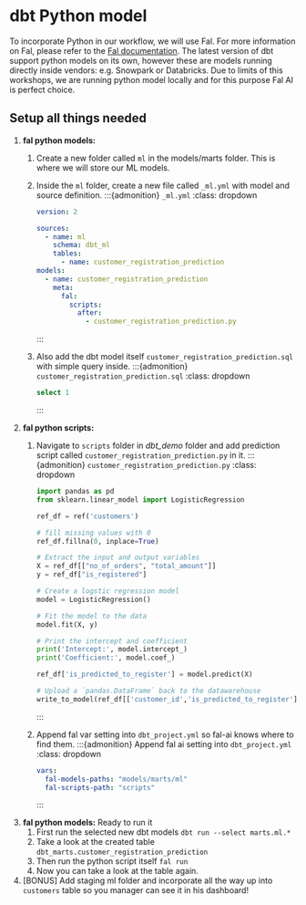 # dbt Python model

To incorporate Python in our workflow, we will use Fal. For more information on Fal, please refer to the [Fal documentation](https://fal.ai/).
The latest version of dbt support python models on its own, however these are models running directly inside vendors: e.g. Snowpark or Databricks. Due to limits of this workshops, we are running python model locally and for this purpose Fal AI is perfect choice.

## Setup all things needed

1. **fal python models:** 
   1. Create a new folder called `ml` in the models/marts folder. This is where we will store our ML models.
   2. Inside the `ml` folder, create a new file called `_ml.yml` with model and source definition.
      :::{admonition} `_ml.yml`
      :class: dropdown

      ```yaml
      version: 2

      sources:
        - name: ml
          schema: dbt_ml
          tables:
            - name: customer_registration_prediction
      models:
        - name: customer_registration_prediction
          meta:
            fal:
              scripts:
                after:
                  - customer_registration_prediction.py
      ```
      :::
   3. Also add the dbt model itself `customer_registration_prediction.sql` with simple query inside.
      :::{admonition} `customer_registration_prediction.sql`
      :class: dropdown

      ```sql
      select 1
      ```
      :::
1. **fal python scripts:** 
   1. Navigate to `scripts` folder in *dbt_demo* folder and add prediction script called `customer_registration_prediction.py` in it.
      :::{admonition} `customer_registration_prediction.py`
      :class: dropdown

      ```python
      import pandas as pd
      from sklearn.linear_model import LogisticRegression

      ref_df = ref('customers')

      # fill missing values with 0
      ref_df.fillna(0, inplace=True)

      # Extract the input and output variables
      X = ref_df[["no_of_orders", "total_amount"]]
      y = ref_df["is_registered"]

      # Create a logstic regression model
      model = LogisticRegression()

      # Fit the model to the data
      model.fit(X, y)

      # Print the intercept and coefficient
      print('Intercept:', model.intercept_)
      print('Coefficient:', model.coef_)

      ref_df['is_predicted_to_register'] = model.predict(X)

      # Upload a `pandas.DataFrame` back to the datawarehouse
      write_to_model(ref_df[['customer_id','is_predicted_to_register']])
      ```
      :::
   2. Append fal var setting into `dbt_project.yml` so fal-ai knows where to find them.
      :::{admonition} Append fal ai setting into `dbt_project.yml`
      :class: dropdown

      ```yaml
      vars:
        fal-models-paths: "models/marts/ml"
        fal-scripts-path: "scripts"
      ```
      :::
1. **fal python models:** Ready to run it 
   1. First run the selected new dbt models `dbt run --select marts.ml.*`
   2. Take a look at the created table `dbt_marts.customer_registration_prediction`
   3. Then run the python script itself `fal run`
   4. Now you can take a look at the table again.
2. [BONUS] Add staging ml folder and incorporate all the way up into `customers` table so you manager can see it in his dashboard!
